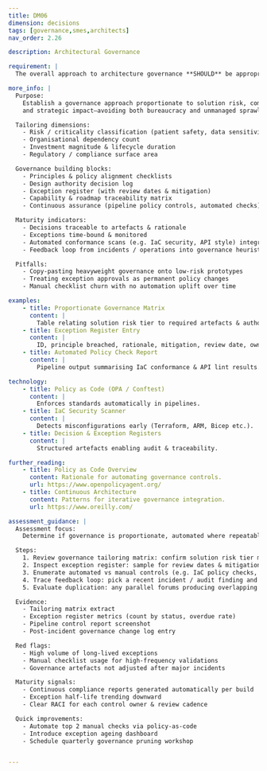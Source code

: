 ```yaml
---
title: DM06
dimension: decisions
tags: [governance,smes,architects]
nav_order: 2.26

description: Architectural Governance

requirement: |
  The overall approach to architecture governance **SHOULD** be appropriate and commensurate with the nature of the solution.

more_info: |
  Purpose:
    Establish a governance approach proportionate to solution risk, complexity
    and strategic impact—avoiding both bureaucracy and unmanaged sprawl.

  Tailoring dimensions:
    - Risk / criticality classification (patient safety, data sensitivity)
    - Organisational dependency count
    - Investment magnitude & lifecycle duration
    - Regulatory / compliance surface area

  Governance building blocks:
    - Principles & policy alignment checklists
    - Design authority decision log
    - Exception register (with review dates & mitigation)
    - Capability & roadmap traceability matrix
    - Continuous assurance (pipeline policy controls, automated checks)

  Maturity indicators:
    - Decisions traceable to artefacts & rationale
    - Exceptions time-bound & monitored
    - Automated conformance scans (e.g. IaC security, API style) integrated
    - Feedback loop from incidents / operations into governance heuristics

  Pitfalls:
    - Copy-pasting heavyweight governance onto low-risk prototypes
    - Treating exception approvals as permanent policy changes
    - Manual checklist churn with no automation uplift over time

examples: 
    - title: Proportionate Governance Matrix
      content: |
        Table relating solution risk tier to required artefacts & authority forums.
    - title: Exception Register Entry
      content: |
        ID, principle breached, rationale, mitigation, review date, owner.
    - title: Automated Policy Check Report
      content: |
        Pipeline output summarising IaC conformance & API lint results.

technology:
    - title: Policy as Code (OPA / Conftest)
      content: |
        Enforces standards automatically in pipelines.
    - title: IaC Security Scanner
      content: |
        Detects misconfigurations early (Terraform, ARM, Bicep etc.).
    - title: Decision & Exception Registers
      content: |
        Structured artefacts enabling audit & traceability.

further_reading:
    - title: Policy as Code Overview
      content: Rationale for automating governance controls.
      url: https://www.openpolicyagent.org/
    - title: Continuous Architecture
      content: Patterns for iterative governance integration.
      url: https://www.oreilly.com/

assessment_guidance: |
  Assessment focus:
    Determine if governance is proportionate, automated where repeatable, and actively pruning exceptions.

  Steps:
    1. Review governance tailoring matrix: confirm solution risk tier mapping matches applied controls.
    2. Inspect exception register: sample for review dates & mitigation ownership; calculate % overdue.
    3. Enumerate automated vs manual controls (e.g. IaC policy checks, API lint, dependency scanning); identify automation coverage gaps.
    4. Trace feedback loop: pick a recent incident / audit finding and show governance adjustment.
    5. Evaluate duplication: any parallel forums producing overlapping decisions?

  Evidence:
    - Tailoring matrix extract
    - Exception register metrics (count by status, overdue rate)
    - Pipeline control report screenshot
    - Post-incident governance change log entry

  Red flags:
    - High volume of long-lived exceptions
    - Manual checklist usage for high-frequency validations
    - Governance artefacts not adjusted after major incidents

  Maturity signals:
    - Continuous compliance reports generated automatically per build
    - Exception half-life trending downward
    - Clear RACI for each control owner & review cadence

  Quick improvements:
    - Automate top 2 manual checks via policy-as-code
    - Introduce exception ageing dashboard
    - Schedule quarterly governance pruning workshop


---
```

